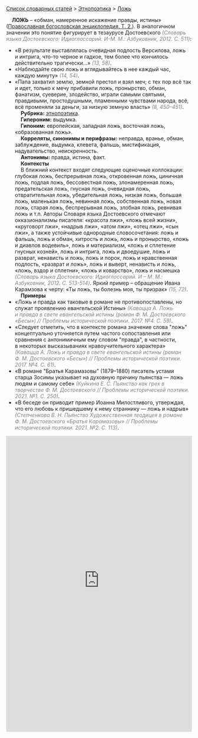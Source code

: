 <style>
st { color: Gray;
  font-style: italic;}
</style>

[Список словарных статей](https://thesaurus-dostoevsky.github.io/Thesaurus/) > [Этнопоэтика](ethnopoe.md) > [Ложь](ложь.md) 

&nbsp;&nbsp;&nbsp;&nbsp;**ЛОЖЬ** – «обман, намеренное искажение правды, истины» ([Православная богословская энциклопедия. Т. 2.](https://azbyka.ru/)). В аналогичном значении это понятие фигурирует в тезаурусе Достоевского <st>(Словарь языка Достоевского: Идиоглоссарий. И-М. M.: Азбуковник, 2012. C. 511)</st>:
* «В результате выставлялась очевидная подлость Версилова, ложь и интрига, что-то черное и гадкое, тем более что кончилось действительно трагически…» <st>(13, 58)</st>.
* «Наблюдайте свою ложь и вглядывайтесь в нее каждый час, каждую минуту» <st>(14, 54)</st>.
* «Папа захватил землю, земной престол и взял меч; с тех пор всё так и идет, только к мечу прибавили ложь, пронырство, обман, фанатизм, суеверие, злодейство, играли самыми святыми, правдивыми, простодушными, пламенными чувствами народа, всё, всё променяли за деньги, за низкую земную власть» <st>(8, 450–451)</st>.  
&nbsp;&nbsp;&nbsp;&nbsp;**Рубрика:** [этнопоэтика](ethnopoe.md).  
&nbsp;&nbsp;&nbsp;&nbsp;**Гипероним:** выдумка.  
&nbsp;&nbsp;&nbsp;&nbsp;**Гипоним:** европейская, западная ложь, восточная ложь, «образованная ложь».  
&nbsp;&nbsp;&nbsp;&nbsp;**Корреляты, синонимы и перифразы:** неправда, вранье, обман, заблуждение, выдумка, клевета, фальшь, мистификация, надувательство, неискренность.  
&nbsp;&nbsp;&nbsp;&nbsp;**Антонимы:** правда, истина, факт.  
&nbsp;&nbsp;&nbsp;&nbsp;**Контексты**  
&nbsp;&nbsp;&nbsp;&nbsp;В ближний контекст входят следующие оценочные коллокации: глубокая ложь, беспрерывная ложь, откровенная ложь, циничная ложь, подлая ложь, бессовестная ложь, злонамеренная ложь, предательская ложь, гнусная ложь, очевидная ложь, отвратительная ложь, убедительная ложь, низкая ложь, большая ложь, маленькая ложь, невинная ложь, собственная ложь, новая ложь, старая ложь, беспрерывная ложь, злобная ложь,  ревнивая ложь и т.п. Авторы Словаря языка Достоевского отмечают окказионализмы писателя:  «красота лжи», «ложь всей жизни», «круговорт лжи», «надрыв лжи», «атом лжи», «отец лжи», «сын лжи», а также устойчивые однородные словосочетания: ложь и фальшь, ложь и обман, хитрость и ложь,  ложь и пронырство, «ложь и диавлов водевиль», ложь и материализм, «ложь и сплетение гнусных козней», ложь и интрига, ложь и двоедушие, ложь и разврат,  ненависть и ложь, ложь и порок,  ложь и нравственная подлость, «разврат и ложь»,  ложь и выверт,  ненависть и ложь,  «ложь, вздор и сплетни», «ложь и коварство», ложь и насмешка <st>(Словарь языка Достоевского: Идиоглоссарий. И – М. M.: Азбуковник, 2012. C. 513-514)</st>. Яркий пример – обращение Ивана Карамзова к черту: «Ты ложь,  ты болезнь моя,  ты призрак» <st>(15, 72)</st>.  <br>
&nbsp;&nbsp;&nbsp;&nbsp;**Примеры**  
* «Ложь и правда как таковые в романе не противопоставлены, но служат проявлению евангельской Истины» <st>(Кавацца А. Ложь и правда в свете евангельской истины (роман Ф. М. Достоевского «Бесы») // Проблемы исторической поэтики. 2017. №4. С. 59)</st>.
* «Следует отметить, что в контексте романа значение слова "ложь" концептуально уточняется путем частого сопоставления или сравнения с антонимичным ему словом "правда", в частности, в некоторых высказываниях нравоучительного характера» <st>(Кавацца А. Ложь и правда в свете евангельской истины (роман Ф. М. Достоевского «Бесы») // Проблемы исторической поэтики. 2017. №4. С. 61)</st>.
* «В романе "Братья Карамазовы" (1879–1880) писатель устами старца Зосимы указывает на духовную причину пьянства — ложь людям и самому себе» <st>(Куйкина Е. С. Пьянство как грех в творчестве Ф. М. Достоевского // Проблемы исторической поэтики. 2021. №1. С. 250)</st>.
* «В беседе он приводит пример Иоанна Милостливого, утверждая, что его любовь к пришедшему к нему страннику — ложь и надрыв» <st>(Степченкова В. Н. Пьянство Художественная теодицея в романе Ф. М. Достоевского «Братья Карамазовы» // Проблемы исторической поэтики. 2021. №2. С. 113)</st>.

<iframe src="https://thesaurus-dostoevsky.github.io/nk/ложь.html" style="border:0px;width:100%;height:800px" allowfullscreen="true" webkitallowfullscreen="true" mozallowfullscreen="true">
